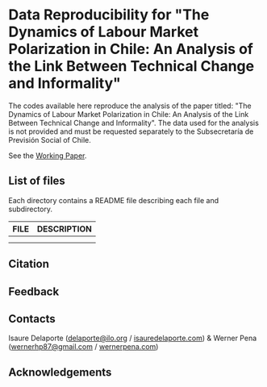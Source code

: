 # Data Reproducibility for "The Dynamics of Labour Market Polarization in Chile: An Analysis of the Link Between Technical Change and Informality"

The codes available here reproduce the analysis of the paper titled: "The Dynamics of Labour Market Polarization in Chile: An Analysis of the Link Between Technical Change and Informality". The data used for the analysis is not provided and must be requested separately to the Subsecretaría de Previsión Social of Chile.

See the [Working Paper]([https://www.econstor.eu/bitstream/10419/270891/1/GLO-DP-1262.pdf](https://www.econstor.eu/bitstream/10419/270891/1/GLO-DP-1262.pdf)). 

## List of files

Each directory contains a README file describing each file and subdirectory.

| FILE              | DESCRIPTION                          |
|-------------------|--------------------------------------|
|                   |                                      |
|                   |                                      |

## Citation


## Feedback

## Contacts

Isaure Delaporte ([delaporte@ilo.org](mailto:delaporte@ilo.org) / [isauredelaporte.com](https://sites.google.com/site/isauredelaporte/home)) & Werner Pena ([wernerhp87@gmail.com](mailto:wernerhp87@gmail.com) / [wernerpena.com](https://sites.google.com/view/wernerpena/home))

## Acknowledgements
